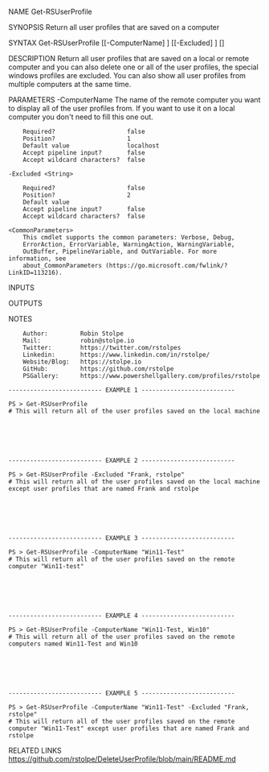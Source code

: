 ﻿
NAME
    Get-RSUserProfile
    
SYNOPSIS
    Return all user profiles that are saved on a computer
    
    
SYNTAX
    Get-RSUserProfile [[-ComputerName] <String>] [[-Excluded] <String>] [<CommonParameters>]
    
    
DESCRIPTION
    Return all user profiles that are saved on a local or remote computer and you can also delete one or all of the user profiles, the special windows profiles are excluded.
    You can also show all user profiles from multiple computers at the same time.
    

PARAMETERS
    -ComputerName <String>
        The name of the remote computer you want to display all of the user profiles from. If you want to use it on a local computer you don't need to fill this one out.
        
        Required?                    false
        Position?                    1
        Default value                localhost
        Accept pipeline input?       false
        Accept wildcard characters?  false
        
    -Excluded <String>
        
        Required?                    false
        Position?                    2
        Default value                
        Accept pipeline input?       false
        Accept wildcard characters?  false
        
    <CommonParameters>
        This cmdlet supports the common parameters: Verbose, Debug,
        ErrorAction, ErrorVariable, WarningAction, WarningVariable,
        OutBuffer, PipelineVariable, and OutVariable. For more information, see
        about_CommonParameters (https://go.microsoft.com/fwlink/?LinkID=113216). 
    
INPUTS
    
OUTPUTS
    
NOTES
    
    
        Author:         Robin Stolpe
        Mail:           robin@stolpe.io
        Twitter:        https://twitter.com/rstolpes
        Linkedin:       https://www.linkedin.com/in/rstolpe/
        Website/Blog:   https://stolpe.io
        GitHub:         https://github.com/rstolpe
        PSGallery:      https://www.powershellgallery.com/profiles/rstolpe
    
    -------------------------- EXAMPLE 1 --------------------------
    
    PS > Get-RSUserProfile
    # This will return all of the user profiles saved on the local machine
    
    
    
    
    
    
    -------------------------- EXAMPLE 2 --------------------------
    
    PS > Get-RSUserProfile -Excluded "Frank, rstolpe"
    # This will return all of the user profiles saved on the local machine except user profiles that are named Frank and rstolpe
    
    
    
    
    
    
    -------------------------- EXAMPLE 3 --------------------------
    
    PS > Get-RSUserProfile -ComputerName "Win11-Test"
    # This will return all of the user profiles saved on the remote computer "Win11-test"
    
    
    
    
    
    
    -------------------------- EXAMPLE 4 --------------------------
    
    PS > Get-RSUserProfile -ComputerName "Win11-Test, Win10"
    # This will return all of the user profiles saved on the remote computers named Win11-Test and Win10
    
    
    
    
    
    
    -------------------------- EXAMPLE 5 --------------------------
    
    PS > Get-RSUserProfile -ComputerName "Win11-Test" -Excluded "Frank, rstolpe"
    # This will return all of the user profiles saved on the remote computer "Win11-Test" except user profiles that are named Frank and rstolpe
    
    
    
    
    
    
    
RELATED LINKS
    https://github.com/rstolpe/DeleteUserProfile/blob/main/README.md


